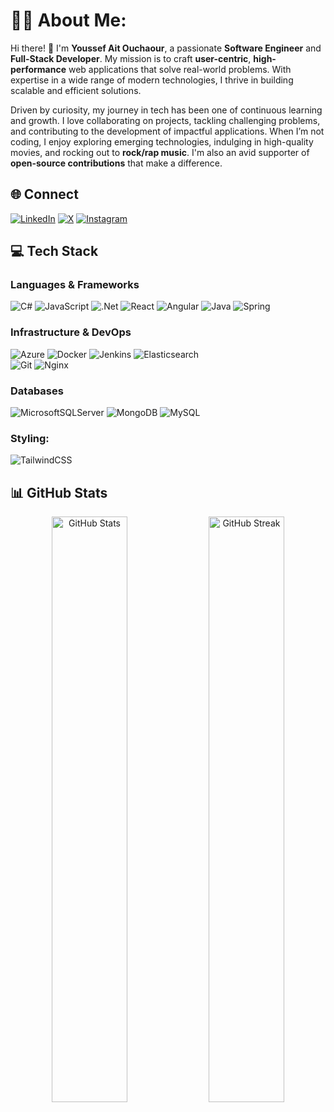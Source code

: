 # 🏄‍♂️ About Me:
Hi there! 👋 I'm **Youssef Ait Ouchaour**, a passionate **Software Engineer** and **Full-Stack Developer**. My mission is to craft **user-centric**, **high-performance** web applications that solve real-world problems. With expertise in a wide range of modern technologies, I thrive in building scalable and efficient solutions. 

Driven by curiosity, my journey in tech has been one of continuous learning and growth. I love collaborating on projects, tackling challenging problems, and contributing to the development of impactful applications. When I’m not coding, I enjoy exploring emerging technologies, indulging in high-quality movies, and rocking out to **rock/rap music**. I'm also an avid supporter of **open-source contributions** that make a difference.


## 🌐 Connect
[![LinkedIn](https://img.shields.io/badge/LinkedIn-%230077B5.svg?logo=linkedin&logoColor=white)](https://linkedin.com/in/youssef-ait-ouchaour-590a7a202)
[![X](https://img.shields.io/badge/X-black.svg?logo=X&logoColor=white)](https://x.com/Youssef42307276)
[![Instagram](https://img.shields.io/badge/Instagram-%23E4405F.svg?logo=Instagram&logoColor=white)](https://instagram.com/ouchaour)

## 💻 Tech Stack

### Languages & Frameworks
![C#](https://img.shields.io/badge/c%23-%23239120.svg?style=for-the-badge&logo=csharp&logoColor=white)
![JavaScript](https://img.shields.io/badge/javascript-%23323330.svg?style=for-the-badge&logo=javascript&logoColor=%23F7DF1E)
![.Net](https://img.shields.io/badge/.NET-5C2D91?style=for-the-badge&logo=.net&logoColor=white)
![React](https://img.shields.io/badge/react-%2320232a.svg?style=for-the-badge&logo=react&logoColor=%2361DAFB)
![Angular](https://img.shields.io/badge/angular-%23DD0031.svg?style=for-the-badge&logo=angular&logoColor=white)
![Java](https://img.shields.io/badge/java-%23ED8B00.svg?style=for-the-badge&logo=openjdk&logoColor=white) 
![Spring](https://img.shields.io/badge/spring-%236DB33F.svg?style=for-the-badge&logo=spring&logoColor=white)

### Infrastructure & DevOps
![Azure](https://img.shields.io/badge/azure-%230072C6.svg?style=for-the-badge&logo=microsoftazure&logoColor=white)
![Docker](https://img.shields.io/badge/docker-%230db7ed.svg?style=for-the-badge&logo=docker&logoColor=white)
![Jenkins](https://img.shields.io/badge/jenkins-%232C5263.svg?style=for-the-badge&logo=jenkins&logoColor=white)
![Elasticsearch](https://img.shields.io/badge/elasticsearch-%230377CC.svg?style=for-the-badge&logo=elasticsearch&logoColor=white)  
![Git](https://img.shields.io/badge/git-%23F05033.svg?style=for-the-badge&logo=git&logoColor=white) 
![Nginx](https://img.shields.io/badge/nginx-%23009639.svg?style=for-the-badge&logo=nginx&logoColor=white)

### Databases
![MicrosoftSQLServer](https://img.shields.io/badge/Microsoft%20SQL%20Server-CC2927?style=for-the-badge&logo=microsoft%20sql%20server&logoColor=white)
![MongoDB](https://img.shields.io/badge/MongoDB-%234ea94b.svg?style=for-the-badge&logo=mongodb&logoColor=white)
![MySQL](https://img.shields.io/badge/mysql-4479A1.svg?style=for-the-badge&logo=mysql&logoColor=white)

### Styling:
![TailwindCSS](https://img.shields.io/badge/tailwindcss-%2338B2AC.svg?style=for-the-badge&logo=tailwind-css&logoColor=white)
## 📊 GitHub Stats

<div align="center">
  <img src="https://github-readme-stats.vercel.app/api?username=ouchaour&theme=shadow_green&hide_border=false&include_all_commits=false&count_private=true" alt="GitHub Stats" width="49%">
  <img src="https://github-readme-streak-stats.herokuapp.com/?user=ouchaour&theme=shadow_green&hide_border=false" alt="GitHub Streak" width="49%">
</div>
